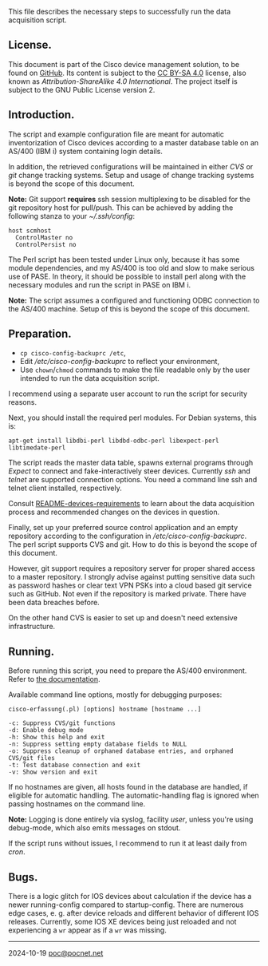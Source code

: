 This file describes the necessary steps to successfully run the data acquisition script.

## License.
This document is part of the Cisco device management solution, to be found on [GitHub](https://github.com/PoC-dev/cisco-erfassung). Its content is subject to the [CC BY-SA 4.0](https://creativecommons.org/licenses/by-sa/4.0/) license, also known as *Attribution-ShareAlike 4.0 International*. The project itself is subject to the GNU Public License version 2.

## Introduction.
The script and example configuration file are meant for automatic inventorization of Cisco devices according to a master database table on an AS/400 (IBM i) system containing login details.

In addition, the retrieved configurations will be maintained in either *CVS* or *git* change tracking systems. Setup and usage of change tracking systems is beyond the scope of this document.

**Note:** Git support **requires** ssh session multiplexing to be disabled for the git repository host for pull/push. This can be achieved by adding the following stanza to your *~/.ssh/config*:
```
host scmhost
  ControlMaster no
  ControlPersist no
```

The Perl script has been tested under Linux only, because it has some module dependencies, and my AS/400 is too old and slow to make serious use of PASE. In theory, it should be possible to install perl along with the necessary modules and run the script in PASE on IBM i.

**Note:** The script assumes a configured and functioning ODBC connection to the AS/400 machine. Setup of this is beyond the scope of this document.

## Preparation.
- `cp cisco-config-backuprc /etc`,
- Edit */etc/cisco-config-backuprc* to reflect your environment,
- Use `chown`/`chmod` commands to make the file readable only by the user intended to run the data acquisition script.

I recommend using a separate user account to run the script for security reasons.

Next, you should install the required perl modules. For Debian systems, this is:
```
apt-get install libdbi-perl libdbd-odbc-perl libexpect-perl libtimedate-perl
```

The script reads the master data table, spawns external programs through *Expect* to connect and fake-interactively steer devices. Currently *ssh* and *telnet* are supported connection options. You need a command line ssh and telnet client installed, respectively.

Consult [README-devices-requirements](README-devices-requirements.md) to learn about the data acquisition process and recommended changes on the devices in question.

Finally, set up your preferred source control application and an empty repository according to the configuration in */etc/cisco-config-backuprc*. The perl script supports CVS and git. How to do this is beyond the scope of this document.

However, git support requires a repository server for proper shared access to a master repository. I strongly advise against putting sensitive data such as password hashes or clear text VPN PSKs into a cloud based git service such as GitHub. Not even if the repository is marked private. There have been data breaches before.

On the other hand CVS is easier to set up and doesn't need extensive infrastructure.

## Running.
Before running this script, you need to prepare the AS/400 environment. Refer to [the documentation](../as400/README.md).

Available command line options, mostly for debugging purposes:
```
cisco-erfassung(.pl) [options] hostname [hostname ...]

-c: Suppress CVS/git functions
-d: Enable debug mode
-h: Show this help and exit
-n: Suppress setting empty database fields to NULL
-o: Suppress cleanup of orphaned database entries, and orphaned CVS/git files
-t: Test database connection and exit
-v: Show version and exit
```

If no hostnames are given, all hosts found in the database are handled, if eligible for automatic handling. The automatic-handling flag is ignored when passing hostnames on the command line.

**Note:** Logging is done entirely via syslog, facility *user*, unless you're using debug-mode, which also emits messages on stdout.

If the script runs without issues, I recommend to run it at least daily from *cron*.

## Bugs.
There is a logic glitch for IOS devices about calculation if the device has a newer running-config compared to startup-config. There are numerous edge cases, e. g. after device reloads and different behavior of different IOS releases. Currently, some IOS XE devices being just reloaded and not experiencing a `wr` appear as if a `wr` was missing.

----

2024-10-19 poc@pocnet.net
